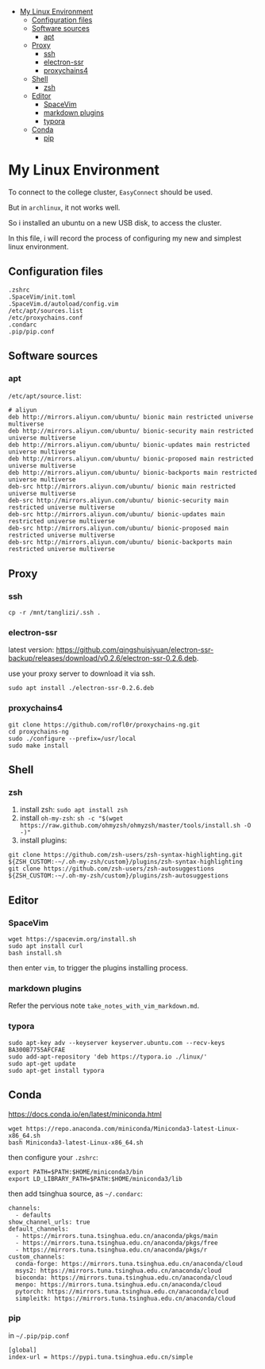 <!-- vim-markdown-toc Marked -->

* [My Linux Environment](#my-linux-environment)
    * [Configuration files](#configuration-files)
    * [Software sources](#software-sources)
        * [apt](#apt)
    * [Proxy](#proxy)
        * [ssh](#ssh)
        * [electron-ssr](#electron-ssr)
        * [proxychains4](#proxychains4)
    * [Shell](#shell)
        * [zsh](#zsh)
    * [Editor](#editor)
        * [SpaceVim](#spacevim)
        * [markdown plugins](#markdown-plugins)
        * [typora](#typora)
    * [Conda](#conda)
        * [pip](#pip)

<!-- vim-markdown-toc -->

# My Linux Environment

To connect to the college cluster, `EasyConnect` should be used.

But in `archlinux`, it not works well.

So i installed an ubuntu on a new USB disk, to access the cluster.

In this file, i will record the process of configuring my new and simplest linux environment.


## Configuration files

```
.zshrc
.SpaceVim/init.toml
.SpaceVim.d/autoload/config.vim
/etc/apt/sources.list
/etc/proxychains.conf
.condarc
.pip/pip.conf
```


## Software sources

### apt

`/etc/apt/source.list`:
```
# aliyun
deb http://mirrors.aliyun.com/ubuntu/ bionic main restricted universe multiverse
deb http://mirrors.aliyun.com/ubuntu/ bionic-security main restricted universe multiverse
deb http://mirrors.aliyun.com/ubuntu/ bionic-updates main restricted universe multiverse
deb http://mirrors.aliyun.com/ubuntu/ bionic-proposed main restricted universe multiverse
deb http://mirrors.aliyun.com/ubuntu/ bionic-backports main restricted universe multiverse
deb-src http://mirrors.aliyun.com/ubuntu/ bionic main restricted universe multiverse
deb-src http://mirrors.aliyun.com/ubuntu/ bionic-security main restricted universe multiverse
deb-src http://mirrors.aliyun.com/ubuntu/ bionic-updates main restricted universe multiverse
deb-src http://mirrors.aliyun.com/ubuntu/ bionic-proposed main restricted universe multiverse
deb-src http://mirrors.aliyun.com/ubuntu/ bionic-backports main restricted universe multiverse

```


## Proxy

### ssh

```
cp -r /mnt/tanglizi/.ssh .
```


### electron-ssr

latest version: <https://github.com/qingshuisiyuan/electron-ssr-backup/releases/download/v0.2.6/electron-ssr-0.2.6.deb>.

use your proxy server to download it via ssh.

```
sudo apt install ./electron-ssr-0.2.6.deb
```


### proxychains4

```
git clone https://github.com/rofl0r/proxychains-ng.git
cd proxychains-ng
sudo ./configure --prefix=/usr/local
sudo make install
```


## Shell

### zsh

1. install zsh: `sudo apt install zsh`
2. install `oh-my-zsh`: `sh -c "$(wget https://raw.github.com/ohmyzsh/ohmyzsh/master/tools/install.sh -O -)"`
3. install plugins:
```
git clone https://github.com/zsh-users/zsh-syntax-highlighting.git ${ZSH_CUSTOM:-~/.oh-my-zsh/custom}/plugins/zsh-syntax-highlighting
git clone https://github.com/zsh-users/zsh-autosuggestions ${ZSH_CUSTOM:-~/.oh-my-zsh/custom}/plugins/zsh-autosuggestions
```


## Editor

### SpaceVim

```
wget https://spacevim.org/install.sh
sudo apt install curl
bash install.sh
```
then enter `vim`, to trigger the plugins installing process.


### markdown plugins

Refer the pervious note `take_notes_with_vim_markdown.md`.


### typora

```
sudo apt-key adv --keyserver keyserver.ubuntu.com --recv-keys BA300B7755AFCFAE
sudo add-apt-repository 'deb https://typora.io ./linux/'
sudo apt-get update
sudo apt-get install typora
```


## Conda

<https://docs.conda.io/en/latest/miniconda.html>

```
wget https://repo.anaconda.com/miniconda/Miniconda3-latest-Linux-x86_64.sh
bash Miniconda3-latest-Linux-x86_64.sh
```
then configure your `.zshrc`:

```
export PATH=$PATH:$HOME/miniconda3/bin
export LD_LIBRARY_PATH=$PATH:$HOME/miniconda3/lib
```
then add tsinghua source, as `~/.condarc`:

```
channels:
  - defaults
show_channel_urls: true
default_channels:
  - https://mirrors.tuna.tsinghua.edu.cn/anaconda/pkgs/main
  - https://mirrors.tuna.tsinghua.edu.cn/anaconda/pkgs/free
  - https://mirrors.tuna.tsinghua.edu.cn/anaconda/pkgs/r
custom_channels:
  conda-forge: https://mirrors.tuna.tsinghua.edu.cn/anaconda/cloud
  msys2: https://mirrors.tuna.tsinghua.edu.cn/anaconda/cloud
  bioconda: https://mirrors.tuna.tsinghua.edu.cn/anaconda/cloud
  menpo: https://mirrors.tuna.tsinghua.edu.cn/anaconda/cloud
  pytorch: https://mirrors.tuna.tsinghua.edu.cn/anaconda/cloud
  simpleitk: https://mirrors.tuna.tsinghua.edu.cn/anaconda/cloud
```


### pip

in `~/.pip/pip.conf`

```
[global]
index-url = https://pypi.tuna.tsinghua.edu.cn/simple
```

